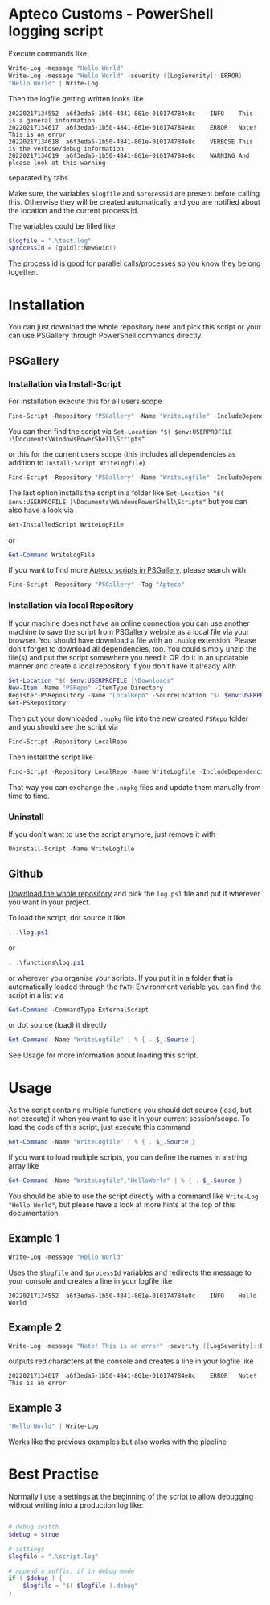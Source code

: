 
# Apteco Customs - PowerShell logging script

Execute commands like

```PowerShell
Write-Log -message "Hello World"
Write-Log -message "Hello World" -severity ([LogSeverity]::ERROR)
"Hello World" | Write-Log
```

Then the logfile getting written looks like

```
20220217134552	a6f3eda5-1b50-4841-861e-010174784e8c	INFO	This is a general information
20220217134617	a6f3eda5-1b50-4841-861e-010174784e8c	ERROR	Note! This is an error
20220217134618	a6f3eda5-1b50-4841-861e-010174784e8c	VERBOSE	This is the verbose/debug information
20220217134619	a6f3eda5-1b50-4841-861e-010174784e8c	WARNING	And please look at this warning

```

separated by tabs.


Make sure, the variables `$logfile` and `$processId` are present before calling this. Otherwise they will be created automatically and you are notified about the location and the current process id.

The variables could be filled like

```PowerShell
$logfile = ".\test.log"
$processId = [guid]::NewGuid()
```

The process id is good for parallel calls/processes so you know they belong together.


# Installation

You can just download the whole repository here and pick this script or your can use PSGallery through PowerShell commands directly.

## PSGallery

### Installation via Install-Script

For installation execute this for all users scope

```PowerShell
Find-Script -Repository "PSGallery" -Name "WriteLogfile" -IncludeDependencies | Install-Script -Verbose
```

You can then find the script via `Set-Location "$( $env:USERPROFILE )\Documents\WindowsPowerShell\Scripts"`

or this for the current users scope (this includes all dependencies as addition to `Install-Script WriteLogfile`)

```PowerShell
Find-Script -Repository "PSGallery" -Name "WriteLogfile" -IncludeDependencies | Install-Script -Scope CurrentUser -Verbose
```

The last option installs the script in a folder like `Set-Location "$( $env:USERPROFILE )\Documents\WindowsPowerShell\Scripts"` but you can also have a look via

```PowerShell
Get-InstalledScript WriteLogFile
```

or

```PowerShell
Get-Command WriteLogFile
```

If you want to find more [Apteco scripts in PSGallery](https://www.powershellgallery.com/packages?q=Tags%3A%22Apteco%22), please search with

```PowerShell
Find-Script -Repository "PSGallery" -Tag "Apteco"
```

### Installation via local Repository

If your machine does not have an online connection you can use another machine to save the script from PSGallery website as a local file via your browser. You should have download a file with an `.nupkg` extension. Please don't forget to download all dependencies, too. You could simply unzip the file(s) and put the script somewhere you need it OR do it in an updatable manner and create a local repository if you don't have it already with

```PowerShell
Set-Location "$( $env:USERPROFILE )\Downloads"
New-Item -Name "PSRepo" -ItemType Directory
Register-PSRepository -Name "LocalRepo" -SourceLocation "$( $env:USERPROFILE )\Downloads\PSRepo"
Get-PSRepository
```

Then put your downloaded `.nupkg` file into the new created `PSRepo` folder and you should see the script via 

```PowerShell
Find-Script -Repository LocalRepo
```

Then install the script like 

```PowerShell
Find-Script -Repository LocalRepo -Name WriteLogfile -IncludeDependencies | Install-Script -Scope CurrentUser -Verbose
```

That way you can exchange the `.nupkg` files and update them manually from time to time.

### Uninstall

If you don't want to use the script anymore, just remove it with 

```PowerShell
Uninstall-Script -Name WriteLogfile
```



## Github

[Download the whole repository](https://github.com/Apteco/HelperScripts/archive/refs/heads/master.zip) and pick the `log.ps1` file and put it wherever you want in your project.

To load the script, dot source it like

```PowerShell
. .\log.ps1
```

or

```PowerShell
. .\functions\log.ps1
```

or wherever you organise your scripts. If you put it in a folder that is automatically loaded through the `PATH` Environment variable you can find the script in a list via 

```PowerShell
Get-Command -CommandType ExternalScript
```

or dot source (load) it directly

```PowerShell
Get-Command -Name "WriteLogfile" | % { . $_.Source }
```

See Usage for more information about loading this script.


# Usage

As the script contains multiple functions you should dot source (load, but not execute) it when you want to use it in your current session/scope. To load the code of this script, just execute this command

```PowerShell
Get-Command -Name "WriteLogfile" | % { . $_.Source }
```

If you want to load multiple scripts, you can define the names in a string array like

```PowerShell
Get-Command -Name "WriteLogfile","HelloWorld" | % { . $_.Source }
```

You should be able to use the script directly with a command like `Write-Log "Hello World"`, but please have a look at more hints at the top of this documentation.

## Example 1

```PowerShell
Write-Log -message "Hello World"
```

Uses the `$logfile` and `$processId` variables and redirects the message to your console and creates a line in your logfile like

```
20220217134552	a6f3eda5-1b50-4841-861e-010174784e8c	INFO	Hello World
```

## Example 2

```PowerShell
Write-Log -message "Note! This is an error" -severity ([LogSeverity]::ERROR)
```

outputs red characters at the console and creates a line in your logfile like

```
20220217134617	a6f3eda5-1b50-4841-861e-010174784e8c	ERROR	Note! This is an error
```

## Example 3

```PowerShell
"Hello World" | Write-Log
```

Works like the previous examples but also works with the pipeline

# Best Practise

Normally I use a settings at the beginning of the script to allow debugging without writing into a production log like:

```PowerShell

# debug switch
$debug = $true

# settings
$logfile = ".\script.log"

# append a suffix, if in debug mode
if ( $debug ) {
    $logfile = "$( $logfile ).debug"
}

```

